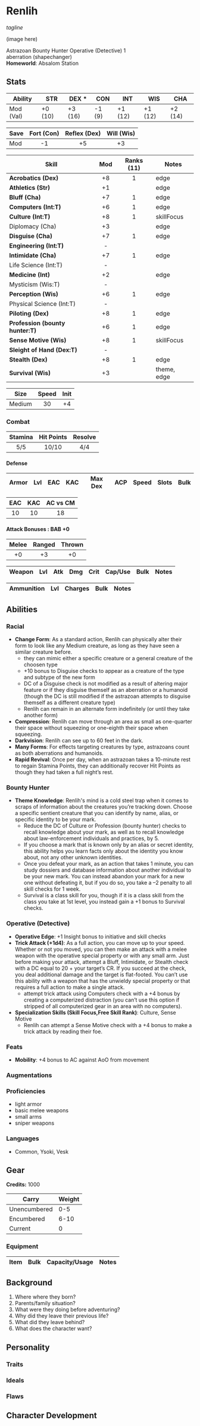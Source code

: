 # Renlih

*tagline*

(image here)

Astrazoan Bounty Hunter Operative (Detective) 1  
aberration (shapechanger)  
**Homeworld**: Absalom Station

## Stats

|**Ability**|**STR**|**DEX** \*|**CON**|**INT**|**WIS**|**CHA**|
| ---- | ---- | ---- | ---- | ---- | ---- | ---- |
|Mod (Val)| +0 (10) | +3 (16) | -1 (9) | +1 (12) | +1 (12) | +2 (14) |

| Save | Fort (Con) | Reflex (Dex) | Will (Wis) |
| ---- | :--------: | :----------: | :--------: |
| Mod | -1 | +5 | +3 |

| Skill | Mod | Ranks (11) | Notes
| ---- | :--: | :---: | ----- |
| **Acrobatics (Dex)** | +8 |1|edge|
| **Athletics (Str)** | +1 ||edge|
| **Bluff (Cha)** | +7 |1|edge|
| **Computers (Int:T)** | +6 |1|edge|
| **Culture (Int:T)** | +8 |1|skillFocus|
| Diplomacy (Cha) | +3 ||edge|
| **Disguise (Cha)** | +7 |1|edge|
| **Engineering (Int:T)** | - |||
| **Intimidate (Cha)** | +7 |1|edge|
| Life Science (Int:T) | - |||
| **Medicine (Int)**| +2 ||edge|
| Mysticism (Wis:T) | - |||
| **Perception (Wis)** | +6 |1|edge|
| Physical Science (Int:T) | - |||
| **Piloting (Dex)** | +8 |1|edge|
| **Profession (bounty hunter:T)** | +6 |1|edge|
| **Sense Motive (Wis)** | +8 |1|skillFocus|
| **Sleight of Hand (Dex:T)** | - |||
| **Stealth (Dex)** | +8 |1|edge|
| **Survival (Wis)** | +3 ||theme, edge|

| Size | Speed | Init |
| :--: | :---: | :--: |
| Medium | 30 | +4 |

### Combat

| Stamina | Hit Points | Resolve |
| :-----: | :--------: | :-----: |
| 5/5 | 10/10 | 4/4 |

#### Defense

| Armor | Lvl | EAC | KAC | Max Dex | ACP | Speed | Slots | Bulk |
| ----- | :-: | :-: | :-: | :-----: | :---: | :---: | :---: | :--: |

| EAC | KAC | AC vs CM |
| :-: | :-: | :------: |
| 10 | 10 | 18 |

#### Attack Bonuses : BAB +0

| Melee | Ranged | Thrown |
| :---: | :----: | :----: |
| +0 | +3 | +0 |

| Weapon | Lvl | Atk | Dmg | Crit | Cap/Use | Bulk | Notes |
| ------ | :-: | :-: | :-: | :--: | :-----: | :--: | ----- |


| Ammunition | Lvl | Charges | Bulk | Notes |
| ---------- | :-: | :-----: | :--: | ----- |

## Abilities

### Racial

- **Change Form**: As a standard action, Renlih can physically alter their form to look like any Medium creature, as long as they have seen a similar creature before.
  - they can mimic either a specific creature or a general creature of the choosen type
  - +10 bonus to Disguise checks to appear as a creature of the type and subtype of the new form
  - DC of a Disguise check is not modified as a result of altering major feature or if they disguise themself as an aberration or a humanoid (though the DC is still modified if the astrazoan attempts to disguise themself as a different creature type)
  - Renlih can remain in an alternate form indefinitely (or until they take another form)
- **Compression**: Renlih can move through an area as small as one-quarter their space without squeezing or one-eighth their space when squeezing.
- **Darkvision**: Renlih can see up to 60 feet in the dark.
- **Many Forms**: For effects targeting creatures by type, astrazoans count as both aberrations and humanoids.
- **Rapid Revival**: Once per day, when an astrazoan takes a 10-minute rest to regain Stamina Points, they can additionally recover Hit Points as though they had taken a full
night’s rest.

### Bounty Hunter

- **Theme Knowledge**: Renlih's mind is a cold steel trap when it comes to scraps of information about the creatures you’re tracking down. Choose a specific sentient creature that you can identify by name, alias, or specific identity to be your mark.
  - Reduce the DC of Culture or Profession (bounty hunter) checks to recall knowledge about your mark, as well as to recall knowledge about law-enforcement individuals and practices, by 5.
  - If you choose a mark that is known only by an alias or secret identity, this ability helps you learn facts only about the identity you know about, not any other unknown identities.
  - Once you defeat your mark, as an action that takes 1 minute, you can study dossiers and database information about another individual to be your new mark. You can instead abandon your mark for a new one without defeating it, but if you do so, you take a –2 penalty to all skill checks for 1 week.
  - Survival is a class skill for you, though if it is a class skill from the class you take at 1st level, you instead gain a +1 bonus to Survival checks.

### Operative (Detective)

- **Operative Edge**: +1 Insight bonus to initiative and skill checks
- **Trick Attack (+1d4)**: As a full action, you can move up to your speed. Whether or not you moved, you can then make an attack with a melee weapon with the operative special property or with any small arm. Just before making your attack, attempt a Bluff, Intimidate, or Stealth check with a DC equal to 20 + your target’s CR. If you succeed at the check, you deal additional damage and the target is flat-footed. You can’t use this ability with a weapon that has the unwieldy special property or that requires a full action to make a single attack.
	- attempt trick attack using Computers check with a +4 bonus by creating a computerized distraction (you can’t use this option if stripped of all computerized gear in an area with no computers).
- **Specialization Skills (Skill Focus,Free Skill Rank)**: Culture, Sense Motive
  - Renlih can attempt a Sense Motive check with a +4 bonus to make a trick attack by reading their foe.

### Feats

- **Mobility**: +4 bonus to AC against AoO from movement

### Augmentations


### Proficiencies

- light armor
- basic melee weapons
- small arms
- sniper weapons

### Languages

- Common, Ysoki, Vesk

## Gear

**Credits:** 1000

| Carry | Weight |
| ----- | ------ |
| Unencumbered | 0-5 |
| Encumbered | 6-10 |
| Current | 0 |

### Equipment

| Item | Bulk | Capacity/Usage | Notes |
| ---- | :--: | :------------: | ----- |

## Background

1.  Where where they born?
2.	Parents/family situation?
3.	What were they doing before adventuring?
4.	Why did they leave their previous life?
5.	What did they leave behind?
6.	What does the character want?

## Personality
### Traits


### Ideals


### Flaws


## Character Development
